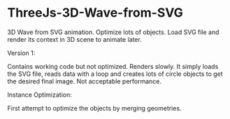 # ThreeJs-3D-Wave-from-SVG
3D Wave from SVG animation. Optimize lots of objects. Load SVG file and render its context in 3D scene to animate later.

Version 1: 

Contains working code but not optimized. Renders slowly. It simply loads the SVG file, reads data with a loop and creates lots of circle objects to get the desired final image. 
Not acceptable performance. 

Instance Optimization: 

First attempt to optimize the objects by merging geometries.
